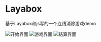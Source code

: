 # Layabox
基于Layabox和js写的一个连线消除游戏demo

![开始界面](https://raw.githubusercontent.com/IT-Highmore/layabox/master/display/home.png)
![游戏界面](https://raw.githubusercontent.com/IT-Highmore/layabox/master/display/content.png)
![结算界面](https://raw.githubusercontent.com/IT-Highmore/layabox/master/display/end.png)
